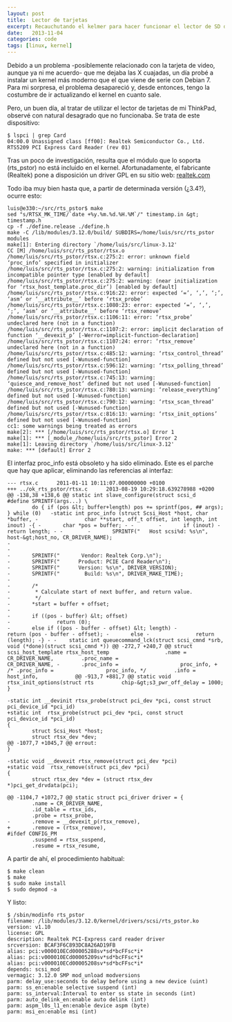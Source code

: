 ```yaml
---
layout: post
title:  Lector de tarjetas
excerpt: Recauchutando el kelmer para hacer funcionar el lector de SD del ThinkPad
date:   2013-11-04
categories: code
tags: [linux, kernel]
---
```

Debido a un problema -posiblemente relacionado con la tarjeta de video, aunque ya ni me acuerdo- que me dejaba las X cuajadas, un día probé a instalar un kernel más moderno que el que viene de serie con Debian 7. Para mi sorpresa, el problema desapareció y, desde entonces, tengo la costumbre de ir actualizando el kernel en cuanto sale.

Pero, un buen día, al tratar de utilizar el lector de tarjetas de mi ThinkPad, observé con natural desagrado que no funcionaba. Se trata de este dispositivo:

```shell
$ lspci | grep Card
04:00.0 Unassigned class [ff00]: Realtek Semiconductor Co., Ltd. RTS5209 PCI Express Card Reader (rev 01)
```

Tras un poco de investigación, resulta que el módulo que lo soporta (rts_pstor) no está incluido en el kernel. Afortunadamente, el fabricante (Realtek) pone a disposición un driver GPL en su sitio web: [realtek.com]

Todo iba muy bien hasta que, a partir de determinada versión (¿3.4?), ocurre esto:

```shell
luis@e330:~/src/rts_pstor$ make
sed "s/RTSX_MK_TIME/`date +%y.%m.%d.%H.%M`/" timestamp.in &gt; timestamp.h
cp -f ./define.release ./define.h
make -C /lib/modules/3.12.0/build/ SUBDIRS=/home/luis/src/rts_pstor modules
make[1]: Entering directory `/home/luis/src/linux-3.12'
CC [M] /home/luis/src/rts_pstor/rtsx.o
/home/luis/src/rts_pstor/rtsx.c:275:2: error: unknown field ‘proc_info’ specified in initializer
/home/luis/src/rts_pstor/rtsx.c:275:2: warning: initialization from incompatible pointer type [enabled by default]
/home/luis/src/rts_pstor/rtsx.c:275:2: warning: (near initialization for ‘rtsx_host_template.proc_dir’) [enabled by default]
/home/luis/src/rts_pstor/rtsx.c:916:22: error: expected ‘=’, ‘,’, ‘;’, ‘asm’ or ‘__attribute__’ before ‘rtsx_probe’
/home/luis/src/rts_pstor/rtsx.c:1080:23: error: expected ‘=’, ‘,’, ‘;’, ‘asm’ or ‘__attribute__’ before ‘rtsx_remove’
/home/luis/src/rts_pstor/rtsx.c:1106:11: error: ‘rtsx_probe’ undeclared here (not in a function)
/home/luis/src/rts_pstor/rtsx.c:1107:2: error: implicit declaration of function ‘__devexit_p’ [-Werror=implicit-function-declaration]
/home/luis/src/rts_pstor/rtsx.c:1107:24: error: ‘rtsx_remove’ undeclared here (not in a function)
/home/luis/src/rts_pstor/rtsx.c:485:12: warning: ‘rtsx_control_thread’ defined but not used [-Wunused-function]
/home/luis/src/rts_pstor/rtsx.c:596:12: warning: ‘rtsx_polling_thread’ defined but not used [-Wunused-function]
/home/luis/src/rts_pstor/rtsx.c:745:13: warning: ‘quiesce_and_remove_host’ defined but not used [-Wunused-function]
/home/luis/src/rts_pstor/rtsx.c:780:13: warning: ‘release_everything’ defined but not used [-Wunused-function]
/home/luis/src/rts_pstor/rtsx.c:790:12: warning: ‘rtsx_scan_thread’ defined but not used [-Wunused-function]
/home/luis/src/rts_pstor/rtsx.c:816:13: warning: ‘rtsx_init_options’ defined but not used [-Wunused-function]
cc1: some warnings being treated as errors
make[2]: *** [/home/luis/src/rts_pstor/rtsx.o] Error 1
make[1]: *** [_module_/home/luis/src/rts_pstor] Error 2
make[1]: Leaving directory `/home/luis/src/linux-3.12'
make: *** [default] Error 2
```

El interfaz proc_info está obsoleto y ha sido eliminado. Este es el parche que hay que aplicar, eliminando las referencias al interfaz:

```shell
--- rtsx.c      2011-01-11 10:11:07.000000000 +0100
+++ ../ok_rts_pstor/rtsx.c      2013-08-19 10:29:18.639278988 +0200
@@ -138,38 +138,6 @@ static int slave_configure(struct scsi_d
#define SPRINTF(args...) \
        do { if (pos &lt; buffer+length) pos += sprintf(pos, ## args); } while (0)   -static int proc_info (struct Scsi_Host *host, char *buffer, -               char **start, off_t offset, int length, int inout) -{ -       char *pos = buffer; - -        -       if (inout) -               return length; - -        -       SPRINTF("   Host scsi%d: %s\n", host-&gt;host_no, CR_DRIVER_NAME);
-
-
-       SPRINTF("       Vendor: Realtek Corp.\n");
-       SPRINTF("      Product: PCIE Card Reader\n");
-       SPRINTF("      Version: %s\n", DRIVER_VERSION);
-       SPRINTF("        Build: %s\n", DRIVER_MAKE_TIME);
-
-       /*
-        * Calculate start of next buffer, and return value.
-        */
-       *start = buffer + offset;
-
-       if ((pos - buffer) &lt; offset)
-               return (0);
-       else if ((pos - buffer - offset) &lt; length) -               return (pos - buffer - offset); -       else -               return (length); -} - -    static int queuecommand_lck(struct scsi_cmnd *srb,                         void (*done)(struct scsi_cmnd *)) @@ -272,7 +240,7 @@ struct scsi_host_template rtsx_host_temp                  .name =                         CR_DRIVER_NAME,         .proc_name =                    CR_DRIVER_NAME, -       .proc_info =                    proc_info, +       /* .proc_info =                 proc_info, */         .info =                         host_info,            @@ -913,7 +881,7 @@ static void rtsx_init_options(struct rts         chip-&gt;s3_pwr_off_delay = 1000;
}
 
-static int __devinit rtsx_probe(struct pci_dev *pci, const struct pci_device_id *pci_id)
+static int  rtsx_probe(struct pci_dev *pci, const struct pci_device_id *pci_id)
{
        struct Scsi_Host *host;
        struct rtsx_dev *dev;
@@ -1077,7 +1045,7 @@ errout:
}
 
-static void __devexit rtsx_remove(struct pci_dev *pci)
+static void  rtsx_remove(struct pci_dev *pci)
{
        struct rtsx_dev *dev = (struct rtsx_dev *)pci_get_drvdata(pci);
 
@@ -1104,7 +1072,7 @@ static struct pci_driver driver = {
        .name = CR_DRIVER_NAME,
        .id_table = rtsx_ids,
        .probe = rtsx_probe,
-       .remove = __devexit_p(rtsx_remove),
+       .remove = (rtsx_remove),
#ifdef CONFIG_PM
        .suspend = rtsx_suspend,
        .resume = rtsx_resume,
```

A partir de ahí, el procedimiento habitual:

```shell
$ make clean
$ make
$ sudo make install
$ sudo depmod -a
```

Y listo:

```shell
$ /sbin/modinfo rts_pstor
filename: /lib/modules/3.12.0/kernel/drivers/scsi/rts_pstor.ko
version: v1.10
license: GPL
description: Realtek PCI-Express card reader driver
srcversion: BCAF3F6C893DC8A26AD19FB
alias: pci:v000010ECd00005288sv*sd*bcFFsc*i*
alias: pci:v000010ECd00005209sv*sd*bcFFsc*i*
alias: pci:v000010ECd00005208sv*sd*bcFFsc*i*
depends: scsi_mod
vermagic: 3.12.0 SMP mod_unload modversions
parm: delay_use:seconds to delay before using a new device (uint)
parm: ss_en:enable selective suspend (int)
parm: ss_interval:Interval to enter ss state in seconds (int)
parm: auto_delink_en:enable auto delink (int)
parm: aspm_l0s_l1_en:enable device aspm (byte)
parm: msi_en:enable msi (int)
```

[realtek.com]: http://www.realtek.com/downloads/downloadsView.aspx?Langid=1&PNid=15&PFid=25&Level=4&Conn=3&DownTypeID=3&GetDown=false
